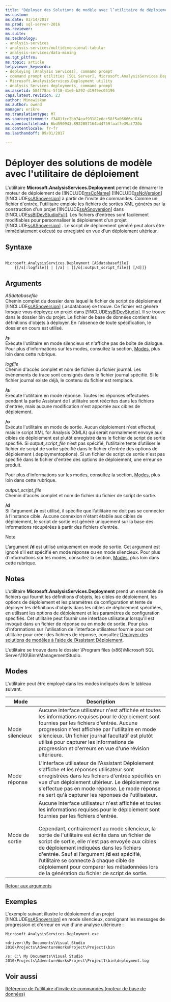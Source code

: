 ```yaml
---
title: "Déployer des Solutions de modèle avec l’utilitaire de déploiement | Documents Microsoft"
ms.custom: 
ms.date: 03/14/2017
ms.prod: sql-server-2016
ms.reviewer: 
ms.suite: 
ms.technology:
- analysis-services
- analysis-services/multidimensional-tabular
- analysis-services/data-mining
ms.tgt_pltfrm: 
ms.topic: article
helpviewer_keywords:
- deploying [Analysis Services], command prompt
- command prompt utilities [SQL Server], Microsoft.AnalysisServices.Deployment
- Microsoft.AnalysisServices.Deployment utility
- Analysis Services deployments, command prompt
ms.assetid: 584f78ac-5f18-41e0-b292-d1949ec05196
caps.latest.revision: 23
author: Minewiskan
ms.author: owend
manager: erikre
ms.translationtype: MT
ms.sourcegitcommit: f3481fcc2bb74eaf93182e6cc58f5a06666e10f4
ms.openlocfilehash: 6bd590943c8922087164bd4759faaf7e39af720b
ms.contentlocale: fr-fr
ms.lasthandoff: 09/01/2017

---
```

# <a name="deploy-model-solutions-with-the-deployment-utility"></a>Déployer des solutions de modèle avec l'utilitaire de déploiement
  L'utilitaire **Microsoft.AnalysisServices.Deployment** permet de démarrer le moteur de déploiement de [!INCLUDE[msCoName](../../includes/msconame-md.md)] [!INCLUDE[ssNoVersion](../../includes/ssnoversion-md.md)] [!INCLUDE[ssASnoversion](../../includes/ssasnoversion-md.md)] à partir de l'invite de commandes. Comme un fichier d'entrée, l'utilitaire emploie les fichiers de sorties XML générés par la construction d'un projet [!INCLUDE[ssASnoversion](../../includes/ssasnoversion-md.md)] dans [!INCLUDE[ssBIDevStudioFull](../../includes/ssbidevstudiofull-md.md)]. Les fichiers d'entrées sont facilement modifiables pour personnaliser le déploiement d'un projet [!INCLUDE[ssASnoversion](../../includes/ssasnoversion-md.md)] . Le script de déploiement généré peut alors être immédiatement exécuté ou enregistré en vue d'un déploiement ultérieur.  
  
## <a name="syntax"></a>Syntaxe  
  
```  
  
Microsoft.AnalysisServices.Deployment [ASdatabasefile]   
    {[/s[:logfile]] | [/a] | [[/o[:output_script_file]] [/d]]}  
```  
  
##  <a name="Arguments"></a> Arguments  
 *ASdatabasefile*  
 Chemin complet du dossier dans lequel le fichier de script de déploiement [!INCLUDE[ssASnoversion](../../includes/ssasnoversion-md.md)] (.asdatabase) se trouve. Ce fichier est généré lorsque vous déployez un projet dans [!INCLUDE[ssBIDevStudio](../../includes/ssbidevstudio-md.md)]. Il se trouve dans le dossier bin du projet. Le fichier de base de données contient les définitions d'objets à déployer. En l'absence de toute spécification, le dossier en cours est utilisé.  
  
 **/s**  
 Exécute l'utilitaire en mode silencieux et n'affiche pas de boîte de dialogue. Pour plus d'informations sur les modes, consultez la section, [Modes](#Modes), plus loin dans cette rubrique.  
  
 *logfile*  
 Chemin d'accès complet et nom de fichier du fichier journal. Les événements de trace sont consignés dans le fichier journal spécifié. Si le fichier journal existe déjà, le contenu du fichier est remplacé.  
  
 **/a**  
 Exécute l'utilitaire en mode réponse. Toutes les réponses effectuées pendant la partie Assistant de l'utilitaire sont réécrites dans les fichiers d'entrée, mais aucune modification n'est apportée aux cibles de déploiement.  
  
 **/o**  
 Exécute l'utilitaire en mode de sortie. Aucun déploiement n'est effectué, mais le script XML for Analysis (XMLA) qui serait normalement envoyé aux cibles de déploiement est plutôt enregistré dans le fichier de script de sortie spécifié. Si *output_script_file* n’est pas spécifié, l’utilitaire tente d’utiliser le fichier de script de sortie spécifié dans le fichier d’entrée des options de déploiement (.deploymentoptions). Si un fichier de script de sortie n'est pas spécifié dans le fichier d'entrée des options de déploiement, une erreur se produit.  
  
 Pour plus d'informations sur les modes, consultez la section, [Modes](#Modes), plus loin dans cette rubrique.  
  
 *output_script_file*  
 Chemin d'accès complet et nom de fichier du fichier de script de sortie.  
  
 **/d**  
 Si l’argument **/o** est utilisé, il spécifie que l’utilitaire ne doit pas se connecter à l’instance cible. Aucune connexion n'étant établie aux cibles de déploiement, le script de sortie est généré uniquement sur la base des informations récupérées à partir des fichiers d'entrée.  
  
> [!NOTE]  
>  L’argument **/d** est utilisé uniquement en mode de sortie. Cet argument est ignoré s'il est spécifié en mode réponse ou en mode silencieux. Pour plus d'informations sur les modes, consultez la section, [Modes](#Modes), plus loin dans cette rubrique.  
  
## <a name="remarks"></a>Notes  
 L'utilitaire **Microsoft.AnalysisServices.Deployment** prend un ensemble de fichiers qui fournit les définitions d'objets, les cibles de déploiement, les options de déploiement et les paramètres de configuration et tente de déployer les définitions d'objets dans les cibles de déploiement spécifiées, en utilisant les options de déploiement et les paramètres de configuration spécifiés. Cet utilitaire peut fournir une interface utilisateur lorsqu'il est invoqué dans un fichier de réponse ou en mode de sortie. Pour plus d’informations sur l’utilisation de l’interface utilisateur fournie pour cet utilitaire pour créer des fichiers de réponse, consultez [Déployer des solutions de modèles à l’aide de l’Assistant Déploiement](../../analysis-services/multidimensional-models/deploy-model-solutions-using-the-deployment-wizard.md).  
  
 L'utilitaire se trouve dans le dossier \Program files (x86)\Microsoft SQL Server\110\Binn\ManagementStudio.  
  
##  <a name="Modes"></a> Modes  
 L'utilitaire peut être employé dans les modes indiqués dans le tableau suivant.  
  
|Mode|Description|  
|----------|-----------------|  
|Mode silencieux|Aucune interface utilisateur n'est affichée et toutes les informations requises pour le déploiement sont fournies par les fichiers d'entrée. Aucune progression n'est affichée par l'utilitaire en mode silencieux. Un fichier journal facultatif est plutôt utilisé pour capturer les informations de progression et d'erreurs en vue d'une révision ultérieure.|  
|Mode réponse|L'interface utilisateur de l'Assistant Déploiement s'affiche et les réponses utilisateur sont enregistrées dans les fichiers d'entrée spécifiés en vue d'un déploiement ultérieur. Le déploiement ne s'effectue pas en mode réponse. Le mode réponse ne sert qu'à capturer les réponses de l'utilisateur.|  
|Mode de sortie|Aucune interface utilisateur n'est affichée et toutes les informations requises pour le déploiement sont fournies par les fichiers d'entrée.<br /><br /> Cependant, contrairement au mode silencieux, la sortie de l'utilitaire est écrite dans un fichier de script de sortie, elle n'est pas envoyée aux cibles de déploiement indiquées dans les fichiers d'entrée. Sauf si l’argument **/d** est spécifié, l’utilitaire se connecte à chaque cible de déploiement pour comparer les métadonnées lors de la génération du fichier de script de sortie.|  
  
 [Retour aux arguments](#Arguments)  
  
## <a name="examples"></a>Exemples  
 L'exemple suivant illustre le déploiement d'un projet [!INCLUDE[ssASnoversion](../../includes/ssasnoversion-md.md)] en mode silencieux, consignant les messages de progression et d'erreur en vue d'une analyse ultérieure :  
  
 `Microsoft.AnalysisServices.Deployment.exe`  
  
 `<drive>:\My Documents\Visual Studio 2010\Projects\AdventureWorksProject\Project1\bin`  
  
 `/s: C:\ My Documents\Visual Studio 2010\Projects\AdventureWorksProject\Project1\bin\deployment.log`  
  
## <a name="see-also"></a>Voir aussi  
 [Référence de l’utilitaire d’invite de commandes &#40;moteur de base de données&#41;](../../tools/command-prompt-utility-reference-database-engine.md)  
  
  
